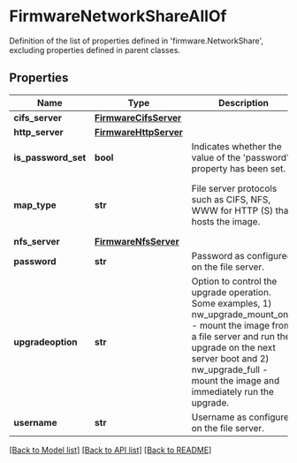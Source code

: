 # FirmwareNetworkShareAllOf

Definition of the list of properties defined in 'firmware.NetworkShare', excluding properties defined in parent classes.
## Properties
Name | Type | Description | Notes
------------ | ------------- | ------------- | -------------
**cifs_server** | [**FirmwareCifsServer**](FirmwareCifsServer.md) |  | [optional] 
**http_server** | [**FirmwareHttpServer**](FirmwareHttpServer.md) |  | [optional] 
**is_password_set** | **bool** | Indicates whether the value of the &#39;password&#39; property has been set. | [optional] [readonly] 
**map_type** | **str** | File server protocols such as CIFS, NFS, WWW for HTTP (S) that hosts the image. | [optional]  if omitted the server will use the default value of "nfs"
**nfs_server** | [**FirmwareNfsServer**](FirmwareNfsServer.md) |  | [optional] 
**password** | **str** | Password as configured on the file server. | [optional] 
**upgradeoption** | **str** | Option to control the upgrade operation. Some examples, 1) nw_upgrade_mount_only - mount the image from a file server and run the upgrade on the next server boot and 2) nw_upgrade_full - mount the image and immediately run the upgrade. | [optional]  if omitted the server will use the default value of "nw_upgrade_full"
**username** | **str** | Username as configured on the file server. | [optional] 

[[Back to Model list]](../README.md#documentation-for-models) [[Back to API list]](../README.md#documentation-for-api-endpoints) [[Back to README]](../README.md)


